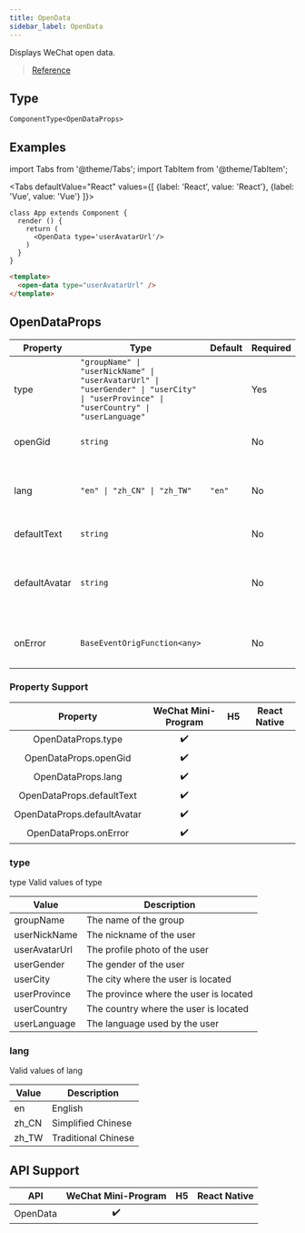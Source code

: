 ```yaml
---
title: OpenData
sidebar_label: OpenData
---
```


Displays WeChat open data.

> [Reference](https://developers.weixin.qq.com/miniprogram/en/dev/component/open-data.html)

## Type

```tsx
ComponentType<OpenDataProps>
```

## Examples

import Tabs from '@theme/Tabs';
import TabItem from '@theme/TabItem';

<Tabs
  defaultValue="React"
  values={[
    {label: 'React', value: 'React'},
    {label: 'Vue', value: 'Vue'}
  ]}>
<TabItem value="React">

```tsx
class App extends Component {
  render () {
    return (
      <OpenData type='userAvatarUrl'/>
    )
  }
}
```
</TabItem>

<TabItem value="Vue">

```html
<template>
  <open-data type="userAvatarUrl" />
</template>
```
  
</TabItem>
</Tabs>

## OpenDataProps

<table>
  <thead>
    <tr>
      <th>Property</th>
      <th>Type</th>
      <th style={{ textAlign: "center"}}>Default</th>
      <th style={{ textAlign: "center"}}>Required</th>
      <th>Description</th>
    </tr>
  </thead>
  <tbody>
    <tr>
      <td>type</td>
      <td><code>&quot;groupName&quot; | &quot;userNickName&quot; | &quot;userAvatarUrl&quot; | &quot;userGender&quot; | &quot;userCity&quot; | &quot;userProvince&quot; | &quot;userCountry&quot; | &quot;userLanguage&quot;</code></td>
      <td style={{ textAlign: "center"}}></td>
      <td style={{ textAlign: "center"}}>Yes</td>
      <td>The type of the open data.</td>
    </tr>
    <tr>
      <td>openGid</td>
      <td><code>string</code></td>
      <td style={{ textAlign: "center"}}></td>
      <td style={{ textAlign: "center"}}>No</td>
      <td>The ID of the group. It is valid when type=&quot;groupName&quot;.</td>
    </tr>
    <tr>
      <td>lang</td>
      <td><code>&quot;en&quot; | &quot;zh_CN&quot; | &quot;zh_TW&quot;</code></td>
      <td style={{ textAlign: "center"}}><code>&quot;en&quot;</code></td>
      <td style={{ textAlign: "center"}}>No</td>
      <td>Specifies the language used to display userInfo. It is valid when type=&quot;user*&quot;.</td>
    </tr>
    <tr>
      <td>defaultText</td>
      <td><code>string</code></td>
      <td style={{ textAlign: "center"}}></td>
      <td style={{ textAlign: "center"}}>No</td>
      <td>Default text when data is empty</td>
    </tr>
    <tr>
      <td>defaultAvatar</td>
      <td><code>string</code></td>
      <td style={{ textAlign: "center"}}></td>
      <td style={{ textAlign: "center"}}>No</td>
      <td>Default image when user avatar is empty, supports relative paths and network image paths.</td>
    </tr>
    <tr>
      <td>onError</td>
      <td><code>BaseEventOrigFunction&lt;any&gt;</code></td>
      <td style={{ textAlign: "center"}}></td>
      <td style={{ textAlign: "center"}}>No</td>
      <td>Triggered when the group name or user information is empty.</td>
    </tr>
  </tbody>
</table>

### Property Support

| Property | WeChat Mini-Program | H5 | React Native |
| :---: | :---: | :---: | :---: |
| OpenDataProps.type | ✔️ |  |  |
| OpenDataProps.openGid | ✔️ |  |  |
| OpenDataProps.lang | ✔️ |  |  |
| OpenDataProps.defaultText | ✔️ |  |  |
| OpenDataProps.defaultAvatar | ✔️ |  |  |
| OpenDataProps.onError | ✔️ |  |  |

### type

type Valid values of type

<table>
  <thead>
    <tr>
      <th>Value</th>
      <th>Description</th>
    </tr>
  </thead>
  <tbody>
    <tr>
      <td>groupName</td>
      <td>The name of the group</td>
    </tr>
    <tr>
      <td>userNickName</td>
      <td>The nickname of the user</td>
    </tr>
    <tr>
      <td>userAvatarUrl</td>
      <td>The profile photo of the user</td>
    </tr>
    <tr>
      <td>userGender</td>
      <td>The gender of the user</td>
    </tr>
    <tr>
      <td>userCity</td>
      <td>The city where the user is located</td>
    </tr>
    <tr>
      <td>userProvince</td>
      <td>The province where the user is located</td>
    </tr>
    <tr>
      <td>userCountry</td>
      <td>The country where the user is located</td>
    </tr>
    <tr>
      <td>userLanguage</td>
      <td>The language used by the user</td>
    </tr>
  </tbody>
</table>

### lang

Valid values of lang

<table>
  <thead>
    <tr>
      <th>Value</th>
      <th>Description</th>
    </tr>
  </thead>
  <tbody>
    <tr>
      <td>en</td>
      <td>English</td>
    </tr>
    <tr>
      <td>zh_CN</td>
      <td>Simplified Chinese</td>
    </tr>
    <tr>
      <td>zh_TW</td>
      <td>Traditional Chinese</td>
    </tr>
  </tbody>
</table>

## API Support

| API | WeChat Mini-Program | H5 | React Native |
| :---: | :---: | :---: | :---: |
| OpenData | ✔️ |  |  |
